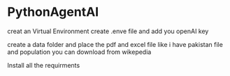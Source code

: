 # PythonAgentAI
creat an Virtual Environment 
create .enve file and add you openAI key 

create a data folder and place the pdf and excel file like i have pakistan file and population you can download from wikepedia

Install all the requirments
